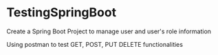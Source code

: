 # TestingSpringBoot
Create a Spring Boot Project to manage user and user's role information

Using postman to test GET, POST, PUT DELETE functionalities
